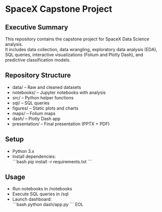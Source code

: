 # SpaceX Capstone Project

## Executive Summary
This repository contains the capstone project for SpaceX Data Science analysis.  
It includes data collection, data wrangling, exploratory data analysis (EDA), SQL queries, interactive visualizations (Folium and Plotly Dash), and predictive classification models.  

## Repository Structure
- data/ – Raw and cleaned datasets  
- notebooks/ – Jupyter notebooks with analysis  
- src/ – Python helper functions  
- sql/ – SQL queries  
- figures/ – Static plots and charts  
- maps/ – Folium maps  
- dash/ – Plotly Dash app  
- presentation/ – Final presentation (PPTX + PDF)  

## Setup
- Python 3.x  
- Install dependencies:  
  \`\`\`bash
  pip install -r requirements.txt
  \`\`\`

## Usage
- Run notebooks in /notebooks  
- Execute SQL queries in /sql  
- Launch dashboard:  
  \`\`\`bash
  python dash/app.py
  \`\`\`
EOL

